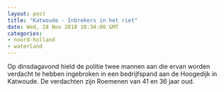 ```yaml
---
layout: post
title: "Katwoude - Inbrekers in het riet"
date: Wed, 28 Nov 2018 10:34:00 GMT
categories: 
- noord-holland 
- waterland 
---
```


Op dinsdagavond hield de politie twee mannen aan die ervan worden verdacht te hebben ingebroken in een bedrijfspand aan de Hoogedijk in Katwoude. De verdachten zijn Roemenen van 41 en 36 jaar oud.
